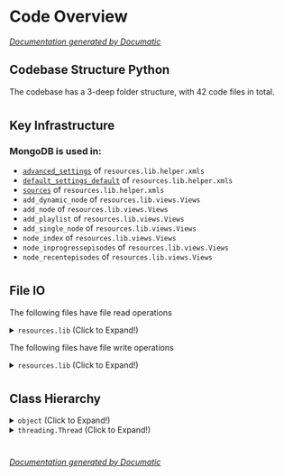 # Code Overview

[_Documentation generated by Documatic_](https://www.documatic.com)

<!---Documatic-section-Codebase Structure Python-start--->
## Codebase Structure Python

The codebase has a 3-deep folder structure,
                with 42 code files in total.

# #
<!---Documatic-section-Codebase Structure Python-end--->

<!---Documatic-section-Key Infrastructure-start--->
## Key Infrastructure

### MongoDB is used in:

* [`advanced_settings`](3-resources_lib.md#resources.lib.helper.xmls.advanced_settings) of `resources.lib.helper.xmls`
* [`default_settings_default`](3-resources_lib.md#resources.lib.helper.xmls.default_settings_default) of `resources.lib.helper.xmls`
* [`sources`](3-resources_lib.md#resources.lib.helper.xmls.sources) of `resources.lib.helper.xmls`
* `add_dynamic_node` of `resources.lib.views.Views`
* `add_node` of `resources.lib.views.Views`
* `add_playlist` of `resources.lib.views.Views`
* `add_single_node` of `resources.lib.views.Views`
* `node_index` of `resources.lib.views.Views`
* `node_inprogressepisodes` of `resources.lib.views.Views`
* `node_recentepisodes` of `resources.lib.views.Views`

# #
<!---Documatic-section-Key Infrastructure-end--->

<!---Documatic-section-File IO-start--->
## File IO

<!---Documatic-block-file_io-start--->
The following files have file read operations

<!---Documatic-block-resources.lib-start--->
<details>
	<summary><code>resources.lib</code> (Click to Expand!)</summary>

* resources.lib.database.__init__
</details>
<!---Documatic-block-resources.lib-end--->

The following files have file write operations

<!---Documatic-block-resources.lib-start--->
<details>
	<summary><code>resources.lib</code> (Click to Expand!)</summary>

* resources.lib.database.__init__
* resources.lib.helper.playutils
* resources.lib.helper.utils
</details>
<!---Documatic-block-resources.lib-end--->
<!---Documatic-block-file_io-end--->

# #
<!---Documatic-section-File IO-end--->

<!---Documatic-section-Class Hierarchy-start--->
## Class Hierarchy

<!---Documatic-block-object-start--->
<details>
	<summary><code>object</code> (Click to Expand!)</summary>

* resources.lib.connect.Connect
* resources.lib.patch.Patch
* resources.lib.setup.Setup
</details>
<!---Documatic-block-object-end--->

<!---Documatic-block-threading.Thread-start--->
<details>
	<summary><code>threading.Thread</code> (Click to Expand!)</summary>

* resources.lib.downloader.GetItemWorker
* resources.lib.library.Library
* resources.lib.library.NotifyWorker
* resources.lib.library.RemovedWorker
* resources.lib.library.SortWorker
* resources.lib.library.UpdatedWorker
* resources.lib.library.UserDataWorker
</details>
<!---Documatic-block-threading.Thread-end--->

# #
<!---Documatic-section-Class Hierarchy-end--->

[_Documentation generated by Documatic_](https://www.documatic.com)